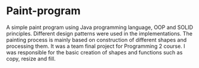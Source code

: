 # Paint-program
A simple paint program using Java programming language, OOP and SOLID principles. 
Different design patterns were used in the implementations. The painting process is mainly based on construction of different shapes and processing them. 
It was a team final project for Programming 2 course. I was responsible for the basic creation of shapes and functions such as copy, resize and fill.
